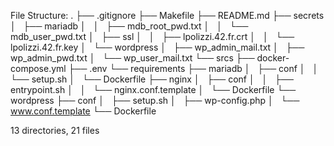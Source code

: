 File Structure:
.
├── .gitignore
├── Makefile
├── README.md
├── secrets
│   ├── mariadb
│   │   ├── mdb_root_pwd.txt
│   │   └── mdb_user_pwd.txt
│   ├── ssl
│   │   ├── lpolizzi.42.fr.crt
│   │   └── lpolizzi.42.fr.key
│   └── wordpress
│       ├── wp_admin_mail.txt
│       ├── wp_admin_pwd.txt
│       └── wp_user_mail.txt
└── srcs
    ├── docker-compose.yml
    ├── .env
    └── requirements
        ├── mariadb
        │   ├── conf
        │   │   └── setup.sh
        │   └── Dockerfile
        ├── nginx
        │   ├── conf
        │   │   ├── entrypoint.sh
        │   │   └── nginx.conf.template
        │   └── Dockerfile
        └── wordpress
            ├── conf
            │   ├── setup.sh
            │   ├── wp-config.php
            │   └── www.conf.template
            └── Dockerfile

13 directories, 21 files

